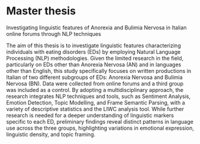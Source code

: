 # Master thesis
Investigating linguistic features of Anorexia and Bulimia Nervosa in Italian online forums through NLP techniques

The aim of this thesis is to investigate linguistic features characterizing individuals with eating
disorders (EDs) by employing Natural Language Processing (NLP) methodologies. Given the
limited research in the field, particularly on EDs other than Anorexia Nervosa (AN) and in
languages other than English, this study specifically focuses on written productions in Italian of two
different subgroups of EDs: Anorexia Nervosa and Bulimia Nervosa (BN). Data were collected
from online forums and a third group was included as a control. By adopting a multidisciplinary
approach, the research integrates NLP techniques and tools, such as Sentiment Analysis, Emotion
Detection, Topic Modelling, and Frame Semantic Parsing, with a variety of descriptive statistics and
the LIWC analysis tool. While further research is needed for a deeper understanding of linguistic
markers specific to each ED, preliminary findings reveal distinct patterns in language use across the
three groups, highlighting variations in emotional expression, linguistic density, and topic framing.
